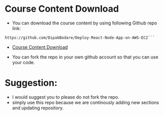 # Course Content Download
- You can download the course content by using following Github repo link:

```
https://github.com/DipakBodare/Deploy-React-Node-App-on-AWS-EC2```
```

- [Course Content Download](https://github.com/DipakBodare/Deploy-React-Node-App-on-AWS-EC2)

- You can fork the repo in your own github account so that you can use your code.


# Suggestion:
- I would suggest you to please do not fork the repo. 
- simply use this repo because we are continously adding new sections and updating repository.

